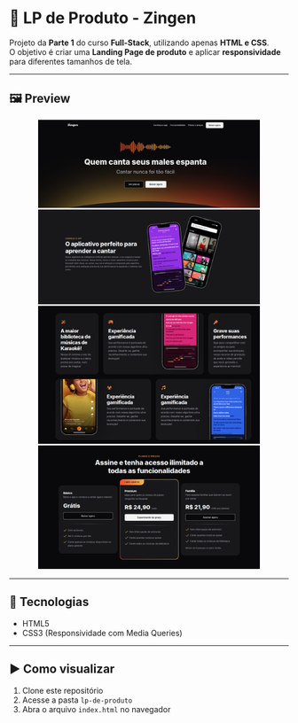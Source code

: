 # 🛒 LP de Produto - Zingen

Projeto da **Parte 1** do curso **Full-Stack**, utilizando apenas **HTML e CSS**.  
O objetivo é criar uma **Landing Page de produto** e aplicar **responsividade** para diferentes tamanhos de tela.

---

## 🖼️ Preview

<p align="center">
  <img src="./assets/img-preview1.png" alt="Preview LP de Produto" width="400px"><br>
  <img src="./assets/img-preview2.png" alt="Preview LP de Produto" width="400px"><br>
  <img src="./assets/img-preview3.png" alt="Preview LP de Produto" width="400px"><br>
  <img src="./assets/img-preview4.png" alt="Preview LP de Produto" width="400px"><br>
</p>

---

## 🚀 Tecnologias

- HTML5  
- CSS3 (Responsividade com Media Queries)

---

## ▶️ Como visualizar

1. Clone este repositório  
2. Acesse a pasta `lp-de-produto`  
3. Abra o arquivo `index.html` no navegador